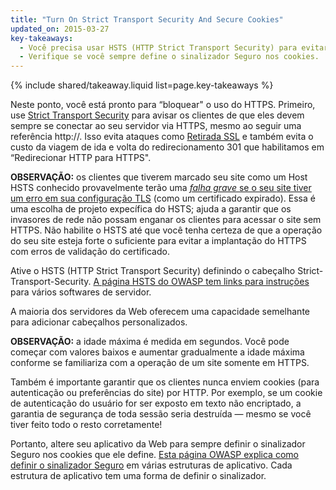 ```yaml
---
title: "Turn On Strict Transport Security And Secure Cookies"
updated_on: 2015-03-27
key-takeaways:
  - Você precisa usar HSTS (HTTP Strict Transport Security) para evitar o custo do redirecionamento 301.
  - Verifique se você sempre define o sinalizador Seguro nos cookies.
---
```


{% include shared/takeaway.liquid list=page.key-takeaways %}



Neste ponto, você está pronto para “bloquear" o uso do HTTPS. Primeiro, use [Strict
Transport
Security](https://en.wikipedia.org/wiki/HTTP_Strict_Transport_Security) para avisar os
clientes de que eles devem sempre se conectar ao seu servidor via HTTPS, mesmo ao
seguir uma referência http://. Isso evita ataques como [Retirada
SSL](http://www.thoughtcrime.org/software/sslstrip/) e também evita o
custo da viagem de ida e volta do redirecionamento 301 que habilitamos em “Redirecionar HTTP para HTTPS".

**OBSERVAÇÃO:** os clientes que tiverem marcado seu site como um Host HSTS conhecido provavelmente terão uma
_[falha grave](https://tools.ietf.org/html/rfc6797#section-12.1)_[ se o seu
](https://tools.ietf.org/html/rfc6797#section-12.1)[site tiver um erro em
sua configuração TLS](https://tools.ietf.org/html/rfc6797#section-12.1) (como
um certificado expirado). Essa é uma escolha de projeto expecífica do HSTS; ajuda
a garantir que os invasores de rede não possam enganar os clientes para acessar o
site sem HTTPS. Não habilite o HSTS até que você tenha certeza de que a operação do seu site
esteja forte o suficiente para evitar a implantação do HTTPS com erros
de validação do certificado.

Ative o HSTS (HTTP Strict Transport Security) definindo o cabeçalho
Strict-Transport-Security. [A página HSTS do OWASP tem links para
instruções](https://www.owasp.org/index.php/HTTP_Strict_Transport_Security)
para vários softwares de servidor.

A maioria dos servidores da Web oferecem uma capacidade semelhante para adicionar cabeçalhos personalizados.

**OBSERVAÇÃO:** a idade máxima é medida em segundos. Você pode começar com valores baixos e
aumentar gradualmente a idade máxima conforme se familiariza com a operação de um
site somente em HTTPS.

Também é importante garantir que os clientes nunca enviem cookies (para
autenticação ou preferências do site) por HTTP. Por exemplo, se um cookie
de autenticação do usuário for ser exposto em texto não encriptado, a garantia de segurança de
toda sessão seria destruída — mesmo se você tiver feito todo o resto
corretamente!

Portanto, altere seu aplicativo da Web para sempre definir o sinalizador Seguro nos cookies
que ele define. [Esta página OWASP explica como definir o sinalizador
Seguro](https://www.owasp.org/index.php/SecureFlag) em várias estruturas de
aplicativo. Cada estrutura de aplicativo tem uma forma de definir o sinalizador.

